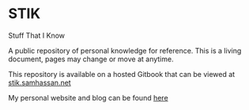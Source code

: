 # STIK

Stuff That I Know

A public repository of personal knowledge for reference. This is a living document, pages may change or move at anytime.

This repository is available on a hosted Gitbook that can be viewed at [stik.samhassan.net](https://stik.samhassan.net)

My personal website and blog can be found [here](https://samhassan.net)
